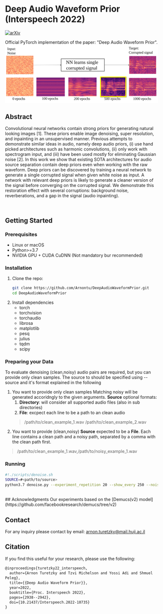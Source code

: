 # Deep Audio Waveform Prior (Interspeech 2022)
[![arXiv](https://img.shields.io/badge/arXiv-2207.10441-b31b1b.svg)](https://arxiv.org/abs/2207.10441)

Official PyTorch implementation of the paper: "Deep Audio Waveform Prior". 
![](header.svg)
<br>

## Abstract

Convolutional neural networks contain strong priors for generating natural looking images [1]. These priors enable image denoising, super resolution, and inpainting in an unsupervised manner. Previous attempts to demonstrate similar ideas in audio, namely deep audio priors, (i) use hand picked architectures such as harmonic convolutions, (ii) only work with spectrogram input, and (iii) have been used mostly for eliminating Gaussian noise [2]. In this work we show that existing SOTA architectures for audio source separation contain deep priors even when working with the raw waveform. Deep priors can be discovered by training a neural network to generate a single corrupted signal when given white noise as input. A network with relevant deep priors is likely to generate a cleaner version of the signal before converging on the corrupted signal. We demonstrate this restoration effect with several corruptions: background noise, reverberations, and a gap in the signal (audio inpainting).

<br>


## Getting Started
### Prerequisites
- Linux or macOS
- Python>=3.7
- NVIDIA GPU + CUDA CuDNN (Not mandatory bur recommended)

### Installation

1.  Clone the repo:
	```bash
	git clone https://github.com/Arnontu/DeepAudioWaveformPrior.git
	cd DeepAudioWaveformPrior
	```
2. Install dependencies
	- torch
	- torchvision
	- torchaudio
	- librosa
	- matplotlib
	- pesq
	- julius
	- tqdm
	- scipy


### Preparing your Data
To evaluate denoising (clean,noisy) audio pairs are required, but you can provide only clean samples.
The source to should be specified using \--source  and it's format explained in the following
1. You want to provide only clean samples
Matching noisy will be generated accoridngly to the given arguments.
**Source** optional formats:
	1.  **Directory**: will consider all supported audio files (also in sub directories)
	2. **File**: excpect each line to be a path to an clean audio
	>/path/to/clean_example_1.wav
	>/path/to/clean_example_2.wav
2. You want to provide (clean,noisy)
	**Source** expected to be a **File**. Each line contains a clean path and a noisy path, separated by a comma with the clean path first.
>/path/to/clean_example_1.wav,/path/to/noisy_example_1.wav

### Running 

```bash
#!./scripts/denoise.sh
SOURCE=#<path/to/source>
python3.7 denoise.py --experiment_repetition 20 --show_every 250 --noise_class GAUSSIAN --noise_std 0.2 --snr 2.5 --depth 2 --lstm_layers 4 --source $SOURCE --samplerate 16000 --clip_length 2
```



<br>
## Acknowledgments
Our experiments based on the [Demucs(v2) model](https://github.com/facebookresearch/demucs/tree/v2) 



## Contact
For any inquiry please contact by email: [arnon.turetzky@mail.huji.ac.il](mailto:arnon.turetzky@mail.huji.ac.il)



## Citation
If you find this useful for your research, please use the following:
```
@inproceedings{turetzky22_interspeech,
  author={Arnon Turetzky and Tzvi Michelson and Yossi Adi and Shmuel Peleg},
  title={{Deep Audio Waveform Prior}},
  year=2022,
  booktitle={Proc. Interspeech 2022},
  pages={2938--2942},
  doi={10.21437/Interspeech.2022-10735}
}
```
